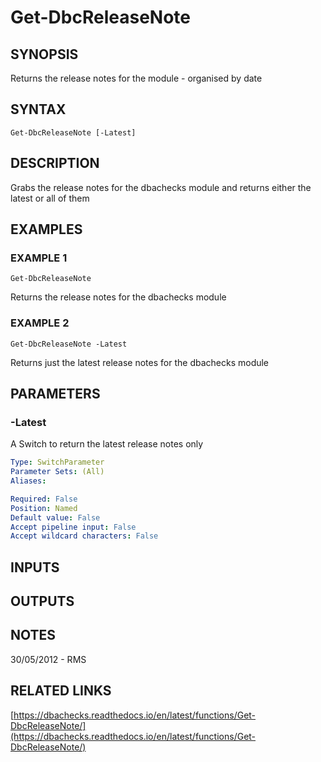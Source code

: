 # Get-DbcReleaseNote

## SYNOPSIS
Returns the release notes for the module - organised by date

## SYNTAX

```
Get-DbcReleaseNote [-Latest]
```

## DESCRIPTION
Grabs the release notes for the dbachecks module and returns either the latest or all of them

## EXAMPLES

### EXAMPLE 1
```
Get-DbcReleaseNote
```

Returns the release notes for the dbachecks module

### EXAMPLE 2
```
Get-DbcReleaseNote -Latest
```

Returns just the latest release notes for the dbachecks module

## PARAMETERS

### -Latest
A Switch to return the latest release notes only

```yaml
Type: SwitchParameter
Parameter Sets: (All)
Aliases:

Required: False
Position: Named
Default value: False
Accept pipeline input: False
Accept wildcard characters: False
```

## INPUTS

## OUTPUTS

## NOTES
30/05/2012 - RMS

## RELATED LINKS

[https://dbachecks.readthedocs.io/en/latest/functions/Get-DbcReleaseNote/](https://dbachecks.readthedocs.io/en/latest/functions/Get-DbcReleaseNote/)


